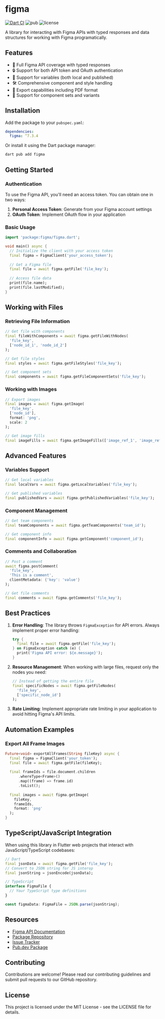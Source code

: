 # figma

[![Dart CI](https://github.com/arnemolland/figma/actions/workflows/ci.yaml/badge.svg)](https://github.com/arnemolland/figma/actions/workflows/ci.yaml) ![pub](https://img.shields.io/pub/v/figma.svg) ![license](https://img.shields.io/github/license/arnemolland/figma.svg)

A library for interacting with Figma APIs with typed responses and data structures for working with Figma programatically.

## Features

- 🚀 Full Figma API coverage with typed responses
- 🔒 Support for both API token and OAuth authentication
- 🔄 Support for variables (both local and published)
- 🛠️ Comprehensive component and style handling
- 📱 Export capabilities including PDF format
- 🧩 Support for component sets and variants

## Installation

Add the package to your `pubspec.yaml`:

```yaml
dependencies:
  figma: ^7.3.4
```

Or install it using the Dart package manager:

```bash
dart pub add figma
```

## Getting Started

### Authentication

To use the Figma API, you'll need an access token. You can obtain one in two ways:

1. **Personal Access Token**: Generate from your Figma account settings
2. **OAuth Token**: Implement OAuth flow in your application

### Basic Usage

```dart
import 'package:figma/figma.dart';

void main() async {
  // Initialize the client with your access token
  final figma = FigmaClient('your_access_token');
  
  // Get a Figma file
  final file = await figma.getFile('file_key');
  
  // Access file data
  print(file.name);
  print(file.lastModified);
}
```

## Working with Files

### Retrieving File Information

```dart
// Get file with components
final fileWithComponents = await figma.getFileWithNodes(
  'file_key',
  ['node_id_1', 'node_id_2']
);

// Get file styles
final styles = await figma.getFileStyles('file_key');

// Get component sets
final components = await figma.getFileComponentSets('file_key');
```

### Working with Images

```dart
// Export images
final images = await figma.getImage(
  'file_key',
  ['node_id'],
  format: 'png',
  scale: 2
);

// Get image fills
final imageFills = await figma.getImageFills(['image_ref_1', 'image_ref_2']);
```

## Advanced Features

### Variables Support

```dart
// Get local variables
final localVars = await figma.getLocalVariables('file_key');

// Get published variables
final publishedVars = await figma.getPublishedVariables('file_key');
```

### Component Management

```dart
// Get team components
final teamComponents = await figma.getTeamComponents('team_id');

// Get component info
final componentInfo = await figma.getComponent('component_id');
```

### Comments and Collaboration

```dart
// Post a comment
await figma.postComment(
  'file_key',
  'This is a comment',
  clientMetadata: {'key': 'value'}
);

// Get file comments
final comments = await figma.getComments('file_key');
```

## Best Practices

1. **Error Handling**: The library throws `FigmaException` for API errors. Always implement proper error handling:
   ```dart
   try {
     final file = await figma.getFile('file_key');
   } on FigmaException catch (e) {
     print('Figma API error: ${e.message}');
   }
   ```

2. **Resource Management**: When working with large files, request only the nodes you need:
   ```dart
   // Instead of getting the entire file
   final specificNodes = await figma.getFileNodes(
     'file_key',
     ['specific_node_id']
   );
   ```

3. **Rate Limiting**: Implement appropriate rate limiting in your application to avoid hitting Figma's API limits.

## Automation Examples

### Export All Frame Images

```dart
Future<void> exportAllFrames(String fileKey) async {
  final figma = FigmaClient('your_token');
  final file = await figma.getFile(fileKey);
  
  final frameIds = file.document.children
      .whereType<Frame>()
      .map((frame) => frame.id)
      .toList();
      
  final images = await figma.getImage(
    fileKey,
    frameIds,
    format: 'png'
  );
}
```

## TypeScript/JavaScript Integration

When using this library in Flutter web projects that interact with JavaScript/TypeScript codebases:

```dart
// Dart
final jsonData = await figma.getFile('file_key');
// Convert to JSON string for JS interop
final jsonString = jsonEncode(jsonData);
```

```typescript
// TypeScript
interface FigmaFile {
  // Your TypeScript type definitions
}

const figmaData: FigmaFile = JSON.parse(jsonString);
```

## Resources

- [Figma API Documentation](https://www.figma.com/developers/api)
- [Package Repository](https://github.com/arnemolland/figma)
- [Issue Tracker](https://github.com/arnemolland/figma/issues)
- [Pub.dev Package](https://pub.dev/packages/figma)

## Contributing

Contributions are welcome! Please read our contributing guidelines and submit pull requests to our GitHub repository.

## License

This project is licensed under the MIT License - see the LICENSE file for details.